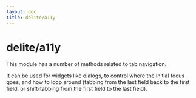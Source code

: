 ```yaml
---
layout: doc
title: delite/a11y
---
```


# delite/a11y

This module has a number of methods related to tab navigation.

It can be used for widgets like dialogs, to control where the initial focus goes,
and how to loop around (tabbing from the last field back to the first field, or
shift-tabbing from the first field to the last field).


